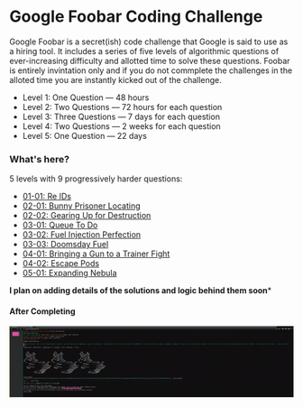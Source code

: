# Google Foobar Coding Challenge
Google Foobar is a secret(ish) code challenge that Google is said to use as a hiring tool. It includes a series of five levels of algorithmic questions of ever-increasing difficulty and allotted time to solve these questions.
Foobar is entirely invintation only and if you do not commplete the challenges in the alloted time you are instantly kicked out of the challenge. 

- Level 1: One Question — 48 hours
- Level 2: Two Questions — 72 hours for each question
- Level 3: Three Questions — 7 days for each question
- Level 4: Two Questions — 2 weeks for each question
- Level 5: One Question — 22 days

### What's here?
5 levels with 9 progressively harder questions:

- [01-01: Re IDs](/01_01_Re_ID)
- [02-01: Bunny Prisoner Locating](/02_01_Bunny_Prisoner_Locating)
- [02-02: Gearing Up for Destruction](/02_02_Gearing_Up_for_Destruction)
- [03-01: Queue To Do](/03_01_Queue_To_Do)
- [03-02: Fuel Injection Perfection](/03_02_Fuel_Injection_Perfection)
- [03-03: Doomsday Fuel](/03_03_Doomsday_Fuel)
- [04-01: Bringing a Gun to a Trainer Fight](/04_01_Bringing_a_Gun_to_a_Trainer_Fight)
- [04-02: Escape Pods](/04_02_Escape_Pods)
- [05-01: Expanding Nebula](/05_01_Expanding_Nebula)


**I plan on adding details of the solutions and logic behind them soon***

#### After Completing
![](https://github.com/sequenzia/challenges/blob/master/google_foobar/foobar.gif)
